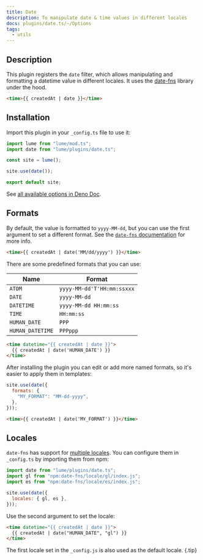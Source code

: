 ```yaml
---
title: Date
description: To manipulate date & time values in different locales
docs: plugins/date.ts/~/Options
tags:
  - utils
---
```


## Description

This plugin registers the `date` filter, which allows manipulating and
formatting a datetime value in different locales. It uses the
[date-fns](https://date-fns.org/) library under the hood.

```html
<time>{{ createdAt | date }}</time>
```

## Installation

Import this plugin in your `_config.ts` file to use it:

```js
import lume from "lume/mod.ts";
import date from "lume/plugins/date.ts";

const site = lume();

site.use(date());

export default site;
```

See
[all available options in Deno Doc](https://doc.deno.land/https/deno.land/x/lume/plugins/date.ts/~/Options).

## Formats

By default, the value is formatted to `yyyy-MM-dd`, but you can use the first
argument to set a different format. See the
[`date-fns` documentation](https://date-fns.org/v2.22.0/docs/format) for more
info.

```html
<time>{{ createdAt | date('MM/dd/yyyy') }}</time>
```

There are some predefined formats that you can use:

| Name             | Format                     |
| ---------------- | -------------------------- |
| `ATOM`           | `yyyy-MM-dd'T'HH:mm:ssxxx` |
| `DATE`           | `yyyy-MM-dd`               |
| `DATETIME`       | `yyyy-MM-dd HH:mm:ss`      |
| `TIME`           | `HH:mm:ss`                 |
| `HUMAN_DATE`     | `PPP`                      |
| `HUMAN_DATETIME` | `PPPppp`                   |

```html
<time datetime="{{ createdAt | date }}">
  {{ createdAt | date('HUMAN_DATE') }}
</time>
```

After installing the plugin you can edit or add more named formats, so it's
easier to apply them in templates:

<lume-code>

```js {title="_config.ts"}
site.use(date({
  formats: {
    "MY_FORMAT": "MM-dd-yyyy",
  },
}));
```

```html {title=".njk"}
<time>{{ createdAt | date('MY_FORMAT') }}</time>
```

</lume-code>

## Locales

`date-fns` has support for
[multiple locales](https://github.com/date-fns/date-fns/tree/main/src/locale).
You can configure them in `_config.ts` by importing them from npm:

```js
import date from "lume/plugins/date.ts";
import gl from "npm:date-fns/locale/gl/index.js";
import es from "npm:date-fns/locale/es/index.js";

site.use(date({
  locales: { gl, es },
}));
```

Use the second argument to set the locale:

```html
<time datetime="{{ createdAt | date }}">
  {{ createdAt | date("HUMAN_DATE", "gl") }}
</time>
```

The first locale set in the `_config.js` is also used as the default locale.
{.tip}
